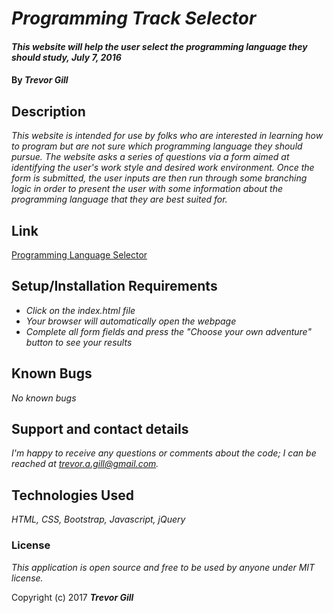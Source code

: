 # _Programming Track Selector_

#### _This website will help the user select the programming language they should study, July 7, 2016_

#### By _**Trevor Gill**_

## Description

_This website is intended for use by folks who are interested in learning how to program but are not sure which programming language they should pursue. The website asks a series of questions via a form aimed at identifying the user's work style and desired work environment. Once the form is submitted, the user inputs are then run through some branching logic in order to present the user with some information about the programming language that they are best suited for._

## Link
[Programming Language Selector](http://wedaft.github.io/programminglanguageselector)


## Setup/Installation Requirements

* _Click on the index.html file_
* _Your browser will automatically open the webpage_
* _Complete all form fields and press the "Choose your own adventure" button to see your results_

## Known Bugs

_No known bugs_

## Support and contact details

_I'm happy to receive any questions or comments about the code; I can be reached at trevor.a.gill@gmail.com._

## Technologies Used

_HTML, CSS, Bootstrap, Javascript, jQuery_

### License

*This application is open source and free to be used by anyone under MIT license.*

Copyright (c) 2017 **_Trevor Gill_**
